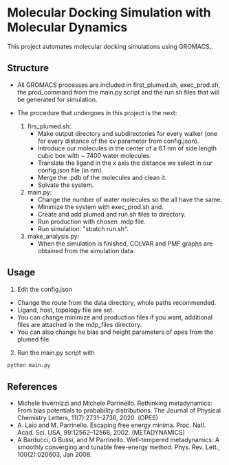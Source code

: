 # Molecular Docking Simulation with Molecular Dynamics

This project automates molecular docking simulations using GROMACS,.

##  Structure

- All GROMACS processes are included in first_plumed.sh, exec_prod.sh, the prod_command from the main.py script and the run.sh files that will be generated for simulation.

- The procedure that undergoes in this project is the next:

    1. firs_plumed.sh:
        - Make output directory and subdirectories for every walker (one for every distance of the cv parameter from config.json).
        - Introduce our molecules in the center of a 6.1 nm of side length cubic box with ~ 7400 water molecules.
        - Translate the ligand in the x axis the distance we select in our config.json file (in nm).
        - Merge the .pdb of the molecules and clean it.
        - Solvate the system.
    2. main.py:
        - Change the number of water molecules so the all have the same.
        - Minimize the system with exec_prod.sh and.
        - Create and add plumed and run.sh files to directory.
        - Run production with chosen .mdp file.
        - Run simulation: "sbatch run.sh".
    3. make_analysis.py:
        - When the simulation is finished, COLVAR and PMF graphs are obtained from the simulation data.


## Usage

1. Edit the config.json
 
 - Change the route from the data directory, whole paths recommended.
 - Ligand, host, topology file are set.
 - You can change minimize and production files if you want, additional files are attached in the mdp_files directory.
 - You can also change he bias and height parameters of opes from the plumed file.
 


2. Run the main.py script with

```bash
python main.py
```


## References

 - Michele Invernizzi and Michele Parrinello. Rethinking metadynamics: From bias potentials to probability distributions. The Journal of Physical Chemistry Letters, 11(7):2731–2736, 2020. (OPES)
 - A. Laio and M. Parrinello. Escaping free energy minima. Proc. Natl. Acad. Sci. USA, 99:12562–12566, 2002. (METADYNAMICS)
 - A Barducci, G Bussi, and M Parrinello. Well-tempered metadynamics: A smoothly converging and tunable free-energy method. Phys. Rev. Lett., 100(2):020603, Jan 2008.